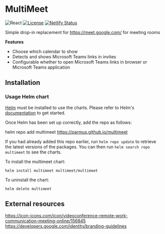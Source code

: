 # MultiMeet
![React](https://img.shields.io/badge/react-%2320232a.svg?style=for-the-badge&logo=react&logoColor=%2361DAFB)
[![License](https://img.shields.io/badge/License-Apache_2.0-blue.svg)](https://opensource.org/licenses/Apache-2.0)
[![Netlify Status](https://api.netlify.com/api/v1/badges/e13c5563-a834-4b7c-9d69-ec36243cca9f/deploy-status)](https://app.netlify.com/sites/multimeet/deploys)

Simple drop-in replacement for https://meet.google.com/ for meeting rooms

**Features**
- Choose which calendar to show
- Detects and shows Microsoft Teams links in invites
- Configurable whether to open Microsoft Teams links in browser or Microsoft Teams application


## Installation

### Usage Helm chart

[Helm](https://helm.sh) must be installed to use the charts.  Please refer to
Helm's [documentation](https://helm.sh/docs) to get started.

Once Helm has been set up correctly, add the repo as follows:

  helm repo add multimeet https://parmus.github.io/multimeet

If you had already added this repo earlier, run `helm repo update` to retrieve
the latest versions of the packages.  You can then run `helm search repo
multimeet` to see the charts.

To install the multimeet chart:

    helm install multimeet multimeet/multimeet

To uninstall the chart:

    helm delete multimeet

## External resources
https://icon-icons.com/icon/videoconference-remote-work-communication-meeting-online/156845
https://developers.google.com/identity/branding-guidelines
